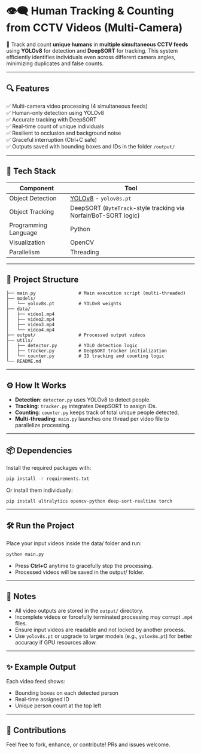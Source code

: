 # 👁️‍🗨️ Human Tracking & Counting from CCTV Videos (Multi-Camera)

🧠 Track and count **unique humans** in **multiple simultaneous CCTV feeds** using **YOLOv8** for detection and **DeepSORT** for tracking. This system efficiently identifies individuals even across different camera angles, minimizing duplicates and false counts.

---

## 🔍 Features

✅ Multi-camera video processing (4 simultaneous feeds)  
✅ Human-only detection using YOLOv8  
✅ Accurate tracking with DeepSORT  
✅ Real-time count of unique individuals  
✅ Resilient to occlusion and background noise  
✅ Graceful interruption (Ctrl+C safe)  
✅ Outputs saved with bounding boxes and IDs in the folder `/output/`

---

## 🧠 Tech Stack

| Component   | Tool               |
|-------------|--------------------|
| Object Detection | [YOLOv8](https://github.com/ultralytics/ultralytics) - `yolov8s.pt` |
| Object Tracking  | DeepSORT (`ByteTrack`-style tracking via Norfair/BoT-SORT logic) |
| Programming Language | Python |
| Visualization | OpenCV |
| Parallelism | Threading |

---

## 📁 Project Structure

```plaintext
├── main.py                # Main execution script (multi-threaded)
├── models/
│   └── yolov8s.pt         # YOLOv8 weights
├── data/
│   ├── video1.mp4
│   ├── video2.mp4
│   ├── video3.mp4
│   └── video4.mp4
├── output/                # Processed output videos
├── utils/
│   ├── detector.py        # YOLO detection logic
│   ├── tracker.py         # DeepSORT tracker initialization
│   └── counter.py         # ID tracking and counting logic
└── README.md
```
---

## ⚙️ How It Works

- **Detection**: `detector.py` uses YOLOv8 to detect people.  
- **Tracking**: `tracker.py` integrates DeepSORT to assign IDs.  
- **Counting**: `counter.py` keeps track of total unique people detected.  
- **Multi-threading**: `main.py` launches one thread per video file to parallelize processing.

---

## 📦 Dependencies

Install the required packages with:

```bash
pip install -r requirements.txt
```
Or install them individually:
```
pip install ultralytics opencv-python deep-sort-realtime torch
```
---

## 🛠️ Run the Project
Place your input videos inside the data/ folder and run:

```bash
python main.py
```
- Press **Ctrl+C** anytime to gracefully stop the processing.
- Processed videos will be saved in the output/ folder.

---

## 📌 Notes
- All video outputs are stored in the `output/` directory.
- Incomplete videos or forcefully terminated processing may corrupt `.mp4` files.
- Ensure input videos are readable and not locked by another process.
- Use `yolov8s.pt` or upgrade to larger models (e.g., `yolov8m.pt`) for better accuracy if GPU resources allow.

---

## ✨ Example Output
Each video feed shows:
- Bounding boxes on each detected person
- Real-time assigned ID
- Unique person count at the top left

---

## 🤝 Contributions
Feel free to fork, enhance, or contribute! PRs and issues welcome.

